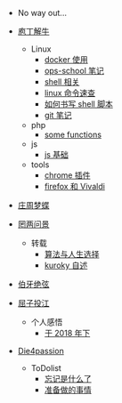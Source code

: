- No way out...

- [庖丁解牛](/pd/)
  
   - Linux
      - [docker 使用](/pd/linux/docker.md)
      - [ops-school 笔记](/pd/linux/ops.md)
      - [shell 相关](/pd/linux/shell.md)
      - [linux 命令速查](/pd/linux/linux_quick.md)
      - [如何书写 shell 脚本](/pd/linux/how_to_shell.md)
      - [git 笔记](/pd/linux/git.md)
   - php
      - [some functions](/pd/php/function.md)
   - js
      - [js 基础](/pd/js/basic_js.md)
   - tools
      - [chrome 插件](/pd/tools/chrome.md)
      - [firefox 和 Vivaldi](/pd/tools/firefox.md)

- [庄周梦蝶](/zz/)

- [罔两问景](/wl/)
  
   - 转载
      - [算法与人生选择](/wl/rewrite/alg+life.md)
      - [kuroky 自述](/wl/rewrite/kuroky.md)

- [伯牙绝弦](/by/)

- [屈子投江](/qz/)
  
   - 个人感悟
      - [于 2018 年下](/qz/fuxk/hide.md)

- [Die4passion](/die/)
  
   - ToDolist
      - [忘记是什么了](/die/todo/list.md)
      - [准备做的事情](/die/todo/daily.md)
